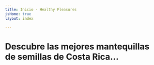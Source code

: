 ```yaml
---
title: Inicio - Healthy Pleasures
isHome: true
layout: index

---
```

# Descubre las mejores mantequillas de semillas de Costa Rica...